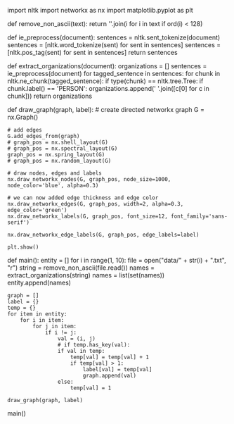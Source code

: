 import nltk
import networkx as nx
import matplotlib.pyplot as plt


def remove_non_ascii(text):
    return ''.join(i for i in text if ord(i) < 128)


def ie_preprocess(document):
    sentences = nltk.sent_tokenize(document)
    sentences = [nltk.word_tokenize(sent) for sent in sentences]
    sentences = [nltk.pos_tag(sent) for sent in sentences]
    return sentences


def extract_organizations(document):
    organizations = []
    sentences = ie_preprocess(document)
    for tagged_sentence in sentences:
        for chunk in nltk.ne_chunk(tagged_sentence):
            if type(chunk) == nltk.tree.Tree:
                if chunk.label() == 'PERSON':
                    organizations.append(' '.join([c[0] for c in chunk]))
    return organizations


def draw_graph(graph, label):
    # create directed networkx graph
    G = nx.Graph()

    # add edges
    G.add_edges_from(graph)
    # graph_pos = nx.shell_layout(G)
    # graph_pos = nx.spectral_layout(G)
    graph_pos = nx.spring_layout(G)
    # graph_pos = nx.random_layout(G)

    # draw nodes, edges and labels
    nx.draw_networkx_nodes(G, graph_pos, node_size=1000, node_color='blue', alpha=0.3)

    # we can now added edge thickness and edge color
    nx.draw_networkx_edges(G, graph_pos, width=2, alpha=0.3, edge_color='green')
    nx.draw_networkx_labels(G, graph_pos, font_size=12, font_family='sans-serif')

    nx.draw_networkx_edge_labels(G, graph_pos, edge_labels=label)

    plt.show()


def main():
    entity = []
    for i in range(1, 10):
        file = open("data/" + str(i) + ".txt", "r")
        string = remove_non_ascii(file.read())
        names = extract_organizations(string)
        names = list(set(names))
        entity.append(names)

    graph = []
    label = {}
    temp = {}
    for item in entity:
        for i in item:
            for j in item:
                if i != j:
                    val = (i, j)
                    # if temp.has_key(val):
                    if val in temp:
                        temp[val] = temp[val] + 1
                        if temp[val] > 1:
                            label[val] = temp[val]
                            graph.append(val)
                    else:
                        temp[val] = 1

    draw_graph(graph, label)

main()
